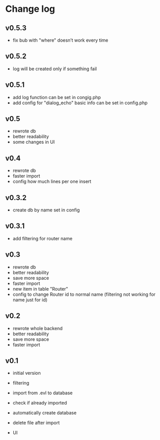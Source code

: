 # **Change log**

## v0.5.3

- fix bub with "where" doesn’t work every time

## v0.5.2

- log will be created only if something fail

## v0.5.1

- add log function can be set in congig.php
- add config for "dialog_echo" basic info can be set in config.php

## v0.5

- rewrote db
- better readability
- some changes in UI

## v0.4

- rewrote db
- faster import
- config how much lines per one insert

## v0.3.2

- create db by name set in config

## v0.3.1

- add filtering for router name

## v0.3

- rewrote db
- better readability
- save more space
- faster import
- new item in table "Router"
- config to change Router id to normal name (filtering not working for name just for id)

## v0.2

- rewrote whole backend
- better readability
- save more space
- faster import

## v0.1

- initial version

- filtering
- import from .evl to database
- check if already  imported
- automatically create database
- delete file after import
- UI